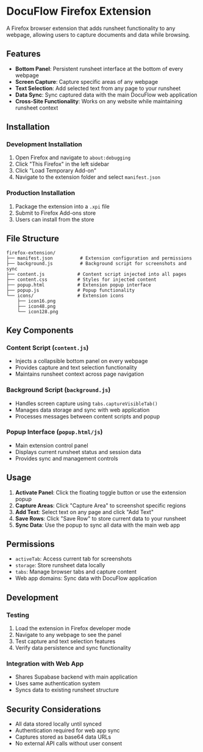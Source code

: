 # DocuFlow Firefox Extension

A Firefox browser extension that adds runsheet functionality to any webpage, allowing users to capture documents and data while browsing.

## Features

- **Bottom Panel**: Persistent runsheet interface at the bottom of every webpage
- **Screen Capture**: Capture specific areas of any webpage 
- **Text Selection**: Add selected text from any page to your runsheet
- **Data Sync**: Sync captured data with the main DocuFlow web application
- **Cross-Site Functionality**: Works on any website while maintaining runsheet context

## Installation

### Development Installation

1. Open Firefox and navigate to `about:debugging`
2. Click "This Firefox" in the left sidebar
3. Click "Load Temporary Add-on"
4. Navigate to the extension folder and select `manifest.json`

### Production Installation

1. Package the extension into a `.xpi` file
2. Submit to Firefox Add-ons store
3. Users can install from the store

## File Structure

```
firefox-extension/
├── manifest.json          # Extension configuration and permissions
├── background.js          # Background script for screenshots and sync
├── content.js            # Content script injected into all pages
├── content.css           # Styles for injected content
├── popup.html            # Extension popup interface
├── popup.js              # Popup functionality
└── icons/                # Extension icons
    ├── icon16.png
    ├── icon48.png
    └── icon128.png
```

## Key Components

### Content Script (`content.js`)
- Injects a collapsible bottom panel on every webpage
- Provides capture and text selection functionality
- Maintains runsheet context across page navigation

### Background Script (`background.js`)
- Handles screen capture using `tabs.captureVisibleTab()`
- Manages data storage and sync with web application
- Processes messages between content scripts and popup

### Popup Interface (`popup.html/js`)
- Main extension control panel
- Displays current runsheet status and session data
- Provides sync and management controls

## Usage

1. **Activate Panel**: Click the floating toggle button or use the extension popup
2. **Capture Areas**: Click "Capture Area" to screenshot specific regions
3. **Add Text**: Select text on any page and click "Add Text"
4. **Save Rows**: Click "Save Row" to store current data to your runsheet
5. **Sync Data**: Use the popup to sync all data with the main web app

## Permissions

- `activeTab`: Access current tab for screenshots
- `storage`: Store runsheet data locally
- `tabs`: Manage browser tabs and capture content
- Web app domains: Sync data with DocuFlow application

## Development

### Testing
1. Load the extension in Firefox developer mode
2. Navigate to any webpage to see the panel
3. Test capture and text selection features
4. Verify data persistence and sync functionality

### Integration with Web App
- Shares Supabase backend with main application
- Uses same authentication system
- Syncs data to existing runsheet structure

## Security Considerations

- All data stored locally until synced
- Authentication required for web app sync
- Captures stored as base64 data URLs
- No external API calls without user consent